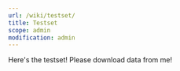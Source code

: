 ```yaml
---
url: /wiki/testset/
title: Testset
scope: admin
modification: admin
---
```

Here's the testset!
Please download data from me!